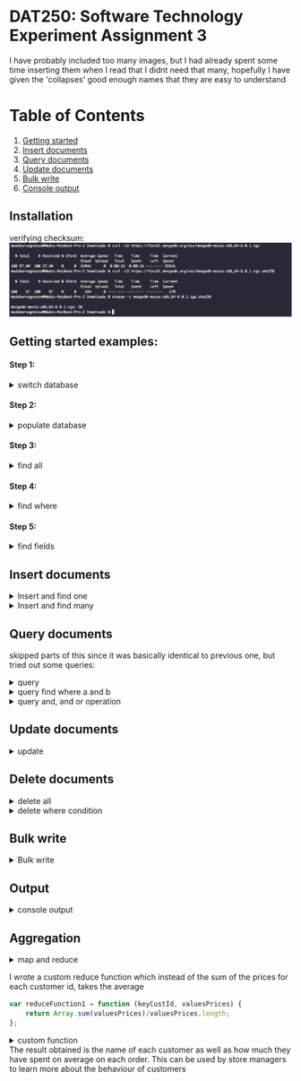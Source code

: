 # DAT250: Software Technology Experiment Assignment 3

I have probably included too many images, but I had already spent some time inserting them when I read that I didnt need 
that many, hopefully I have given the 'collapses' good enough names that they are easy to understand

# Table of Contents
1. [Getting started](#getting-started-examples)
2. [Insert documents](#insert-documents)
3. [Query documents](#query-documents)
4. [Update documents](#update-documents)
5. [Bulk write](#bulk-write)
6. [Console output](#output)
## Installation
verifying checksum:
![img_1.png](images/verify_checksum.png)

## Getting started examples:

#### Step 1:

<details><summary>switch database</summary>
<img src="images/switch_database.png" alt="">
</details>

#### Step 2:

<details><summary>populate database</summary>
<img src="images/populate_database.png" alt="">
</details>

#### Step 3:

<details><summary>find all</summary>
<img src="images/find_all.png" alt="">
</details>

#### Step 4:

<details><summary>find where</summary>
<img src="images/find_where.png" alt="">
</details>

#### Step 5:

<details><summary>find fields</summary>
<img src="images/find_fields.png" alt="">
</details>

## Insert documents


<details><summary>Insert and find one</summary>
<img src="images/insert_and_find.png" alt="">
</details>

<details><summary>Insert and find many</summary>
<img src="images/insert_and_find_many.png" alt="">
</details>

## Query documents

skipped parts of this since it was basically identical to previous one, but tried out some queries:

<details><summary>query</summary>
<img src="images/query.png" alt="">
</details>
<details><summary>query find where a and b</summary>
<img src="images/query_lt.png" alt="">
</details>
<details><summary>query and, and or operation</summary>
<img src="images/query_and_or.png" alt="">
</details>

## Update documents

<details><summary>update</summary>
<img src="images/update.png" alt="">
</details>

## Delete documents

<details><summary>delete all</summary>
<img src="images/delete_all.png" alt="">
</details>
<details><summary>delete where condition</summary>
<img src="images/delete_where.png" alt="">
</details>

## Bulk write

<details><summary>Bulk write</summary>
<img src="images/bulk_write.png" alt="">
</details>

## Output
<details><summary>
console output
</summary>

    test> db.inventory.insertOne()
    test> db.inventory.insertOne({item: "canvas", qty: 100, tags: ["cotton"], size:{h:28, w:35.5, uom: "cm"}})
    {
      acknowledged: true,
      insertedId: ObjectId("632ca5e9035b0ec9ff08513a")
    }
    test> db.inventory.find({item:"canvas"})
    [
      {
        _id: ObjectId("632ca5e9035b0ec9ff08513a"),
        item: 'canvas',
        qty: 100,
        tags: [ 'cotton' ],
        size: { h: 28, w: 35.5, uom: 'cm' }
      }
    ]
    test> db.inventory.insertMany([
    ...    { item: "journal", qty: 25, tags: ["blank", "red"], size: { h: 14, w: 21, uom: "cm" } },
    ...    { item: "mat", qty: 85, tags: ["gray"], size: { h: 27.9, w: 35.5, uom: "cm" } },
    ...    { item: "mousepad", qty: 25, tags: ["gel", "blue"], size: { h: 19, w: 22.85, uom: "cm" } }
    ... ])
    {
      acknowledged: true,
      insertedIds: {
        '0': ObjectId("632ca682035b0ec9ff08513b"),
        '1': ObjectId("632ca682035b0ec9ff08513c"),
        '2': ObjectId("632ca682035b0ec9ff08513d")
      }
    }
    test> dfb.inventory.find({})
    ReferenceError: dfb is not defined
    test> db.inventory.find({})
    [
      {
        _id: ObjectId("632ca5e9035b0ec9ff08513a"),
        item: 'canvas',
        qty: 100,
        tags: [ 'cotton' ],
        size: { h: 28, w: 35.5, uom: 'cm' }
      },
      {
        _id: ObjectId("632ca682035b0ec9ff08513b"),
        item: 'journal',
        qty: 25,
        tags: [ 'blank', 'red' ],
        size: { h: 14, w: 21, uom: 'cm' }
      },
      {
        _id: ObjectId("632ca682035b0ec9ff08513c"),
        item: 'mat',
        qty: 85,
        tags: [ 'gray' ],
        size: { h: 27.9, w: 35.5, uom: 'cm' }
      },
      {
        _id: ObjectId("632ca682035b0ec9ff08513d"),
        item: 'mousepad',
        qty: 25,
        tags: [ 'gel', 'blue' ],
        size: { h: 19, w: 22.85, uom: 'cm' }
      }
    ]
    test> [
    ...     { "item": "journal", "qty": 25, "size": { "h": 14, "w": 21, "uom": "cm" }, "status": "A" },
    ...     { "item": "notebook", "qty": 50, "size": { "h": 8.5, "w": 11, "uom": "in" }, "status": "A" },
    ...     { "item": "paper", "qty": 100, "size": { "h": 8.5, "w": 11, "uom": "in" }, "status": "D" },
    ...     { "item": "planner", "qty": 75, "size": { "h": 22.85, "w": 30, "uom": "cm" }, "status": "D" },
    ...     { "item": "postcard", "qty": 45, "size": { "h": 10, "w": 15.25, "uom": "cm" }, "status": "A" }
    ... ]
    [
      {
        item: 'journal',
        qty: 25,
        size: { h: 14, w: 21, uom: 'cm' },
        status: 'A'
      },
      {
        item: 'notebook',
        qty: 50,
        size: { h: 8.5, w: 11, uom: 'in' },
        status: 'A'
      },
      {
        item: 'paper',
        qty: 100,
        size: { h: 8.5, w: 11, uom: 'in' },
        status: 'D'
      },
      {
        item: 'planner',
        qty: 75,
        size: { h: 22.85, w: 30, uom: 'cm' },
        status: 'D'
      },
      {
        item: 'postcard',
        qty: 45,
        size: { h: 10, w: 15.25, uom: 'cm' },
        status: 'A'
      }
    ]
    test> test.inventory
    ReferenceError: test is not defined
    test> db.insertMany([)
    Uncaught:
    SyntaxError: Unexpected token (1:15)
    
    > 1 | db.insertMany([)
        |                ^
      2 |
    
    test> ...     { "item": "journal", "qty": 25, "size": { "h": 14, "w": 21, "uom": "cm" }, "status": "A" },
    Uncaught:
    SyntaxError: Unexpected token (1:0)
    
    > 1 | ...     { "item": "journal", "qty": 25, "size": { "h": 14, "w": 21, "uom": "cm" }, "status": "A" },
        | ^
      2 |
    
    test> ...     { "item": "notebook", "qty": 50, "size": { "h": 8.5, "w": 11, "uom": "in" }, "status": "A" },
    Uncaught:
    SyntaxError: Unexpected token (1:0)
    
    > 1 | ...     { "item": "notebook", "qty": 50, "size": { "h": 8.5, "w": 11, "uom": "in" }, "status": "A" },
        | ^
      2 |
    
    test> ...     { "item": "paper", "qty": 100, "size": { "h": 8.5, "w": 11, "uom": "in" }, "status": "D" },
    Uncaught:
    SyntaxError: Unexpected token (1:0)
    
    > 1 | ...     { "item": "paper", "qty": 100, "size": { "h": 8.5, "w": 11, "uom": "in" }, "status": "D" },
        | ^
      2 |
    
    test> ...     { "item": "planner", "qty": 75, "size": { "h": 22.85, "w": 30, "uom": "cm" }, "status": "D" },
    Uncaught:
    SyntaxError: Unexpected token (1:0)
    
    > 1 | ...     { "item": "planner", "qty": 75, "size": { "h": 22.85, "w": 30, "uom": "cm" }, "status": "D" },
        | ^
      2 |
    
    test> ...     { "item": "postcard", "qty": 45, "size": { "h": 10, "w": 15.25, "uom": "cm" }, "status": "A" }
    Uncaught:
    SyntaxError: Unexpected token (1:0)
    
    > 1 | ...     { "item": "postcard", "qty": 45, "size": { "h": 10, "w": 15.25, "uom": "cm" }, "status": "A" }
        | ^
      2 |
    
    test> db.insertMany([
    ... ...     { "item": "journal", "qty": 25, "size": { "h": 14, "w": 21, "uom": "cm" }, "status": "A" },
    ... ...     { "item": "notebook", "qty": 50, "size": { "h": 8.5, "w": 11, "uom": "in" }, "status": "A" },
    ... ...     { "item": "paper", "qty": 100, "size": { "h": 8.5, "w": 11, "uom": "in" }, "status": "D" },
    ... ...     { "item": "planner", "qty": 75, "size": { "h": 22.85, "w": 30, "uom": "cm" }, "status": "D" },
    ... ...     { "item": "postcard", "qty": 45, "size": { "h": 10, "w": 15.25, "uom": "cm" }, "status": "A" }
    ... ... ])
    Uncaught:
    SyntaxError: Unexpected token, expected "," (7:0)
    
      5 | ...     { "item": "planner", "qty": 75, "size": { "h": 22.85, "w": 30, "uom": "cm" }, "status": "D" },
      6 | ...     { "item": "postcard", "qty": 45, "size": { "h": 10, "w": 15.25, "uom": "cm" }, "status": "A" }
    > 7 | ... ])
        | ^
      8 |
    
    test> db.inventory.insertMany([
    ... ...     { "item": "journal", "qty": 25, "size": { "h": 14, "w": 21, "uom": "cm" }, "status": "A" },
    ... ...     { "item": "notebook", "qty": 50, "size": { "h": 8.5, "w": 11, "uom": "in" }, "status": "A" },
    ... ...     { "item": "paper", "qty": 100, "size": { "h": 8.5, "w": 11, "uom": "in" }, "status": "D" },
    ... ...     { "item": "planner", "qty": 75, "size": { "h": 22.85, "w": 30, "uom": "cm" }, "status": "D" },
    ... ...     { "item": "postcard", "qty": 45, "size": { "h": 10, "w": 15.25, "uom": "cm" }, "status": "A" }
    ... ... ])
    Uncaught:
    SyntaxError: Unexpected token, expected "," (7:0)
    
      5 | ...     { "item": "planner", "qty": 75, "size": { "h": 22.85, "w": 30, "uom": "cm" }, "status": "D" },
      6 | ...     { "item": "postcard", "qty": 45, "size": { "h": 10, "w": 15.25, "uom": "cm" }, "status": "A" }
    > 7 | ... ])
        | ^
      8 |
    
    test> db.insertMany([ ...     { "item": "journal", "qty": 25, "size": { "h": 14, "w": 21, "uom": "cm" }, "status": "A" }, ...     { "item": "notebook", "qty": 50, "size": { "h": 8.5, "w": 11, "uom": "in" }, "status": "A" }, ...     { "item": "paper", "qty": 100, "size": { "h": 8.5, "w": 11, "uom": "in" }, "status": "D" }, ...     { "item": "planner", "qty": 75, "size": { "h": 22.85, "w": 30, "uom": "cm" }, "status": "D" }, ...     { "item": "postcard", "qty": 45, "size": { "h": 10, "w": 15.25, "uom": "cm" }, "statu
    Uncaught:
    SyntaxError: Unterminated string constant. (1:508)
    
    > 1 | db.insertMany([ ...     { "item": "journal", "qty": 25, "size": { "h": 14, "w": 21, "uom": "cm" }, "status": "A" }, ...     { "item": "notebook", "qty": 50, "size": { "h": 8.5, "w": 11, "uom": "in" }, "status": "A" }, ...     { "item": "paper", "qty": 100, "size": { "h": 8.5, "w": 11, "uom": "in" }, "status": "D" }, ...     { "item": "planner", "qty": 75, "size": { "h": 22.85, "w": 30, "uom": "cm" }, "status": "D" }, ...     { "item": "postcard", "qty": 45, "size": { "h": 10, "w": 15.25, "uom": "cm" }, "statu
        |                                                                                                                                                                                                                                                                                                                                                                                                                                                                                                                             ^
      2 |
    
    test> db.inventory.insertMany([
    ...     { "item": "journal", "qty": 25, "size": { "h": 14, "w": 21, "uom": "cm" }, "status": "A" },
    ...     { "item": "notebook", "qty": 50, "size": { "h": 8.5, "w": 11, "uom": "in" }, "status": "A" },
    ...     { "item": "paper", "qty": 100, "size": { "h": 8.5, "w": 11, "uom": "in" }, "status": "D" },
    ...     { "item": "planner", "qty": 75, "size": { "h": 22.85, "w": 30, "uom": "cm" }, "status": "D" },
    ...     { "item": "postcard", "qty": 45, "size": { "h": 10, "w": 15.25, "uom": "cm" }, "status": "A" }
    ... ])
    {
      acknowledged: true,
      insertedIds: {
        '0': ObjectId("632ca8df035b0ec9ff08513e"),
        '1': ObjectId("632ca8df035b0ec9ff08513f"),
        '2': ObjectId("632ca8df035b0ec9ff085140"),
        '3': ObjectId("632ca8df035b0ec9ff085141"),
        '4': ObjectId("632ca8df035b0ec9ff085142")
      }
    }
    test> db.inventory.find({})
    [
      {
        _id: ObjectId("632ca5e9035b0ec9ff08513a"),
        item: 'canvas',
        qty: 100,
        tags: [ 'cotton' ],
        size: { h: 28, w: 35.5, uom: 'cm' }
      },
      {
        _id: ObjectId("632ca682035b0ec9ff08513b"),
        item: 'journal',
        qty: 25,
        tags: [ 'blank', 'red' ],
        size: { h: 14, w: 21, uom: 'cm' }
      },
      {
        _id: ObjectId("632ca682035b0ec9ff08513c"),
        item: 'mat',
        qty: 85,
        tags: [ 'gray' ],
        size: { h: 27.9, w: 35.5, uom: 'cm' }
      },
      {
        _id: ObjectId("632ca682035b0ec9ff08513d"),
        item: 'mousepad',
        qty: 25,
        tags: [ 'gel', 'blue' ],
        size: { h: 19, w: 22.85, uom: 'cm' }
      },
      {
        _id: ObjectId("632ca8df035b0ec9ff08513e"),
        item: 'journal',
        qty: 25,
        size: { h: 14, w: 21, uom: 'cm' },
        status: 'A'
      },
      {
        _id: ObjectId("632ca8df035b0ec9ff08513f"),
        item: 'notebook',
        qty: 50,
        size: { h: 8.5, w: 11, uom: 'in' },
        status: 'A'
      },
      {
        _id: ObjectId("632ca8df035b0ec9ff085140"),
        item: 'paper',
        qty: 100,
        size: { h: 8.5, w: 11, uom: 'in' },
        status: 'D'
      },
      {
        _id: ObjectId("632ca8df035b0ec9ff085141"),
        item: 'planner',
        qty: 75,
        size: { h: 22.85, w: 30, uom: 'cm' },
        status: 'D'
      },
      {
        _id: ObjectId("632ca8df035b0ec9ff085142"),
        item: 'postcard',
        qty: 45,
        size: { h: 10, w: 15.25, uom: 'cm' },
        status: 'A'
      }
    ]
    test> db.inventory.find({status: {$in: ["A","D"]}})
    [
      {
        _id: ObjectId("632ca8df035b0ec9ff08513e"),
        item: 'journal',
        qty: 25,
        size: { h: 14, w: 21, uom: 'cm' },
        status: 'A'
      },
      {
        _id: ObjectId("632ca8df035b0ec9ff08513f"),
        item: 'notebook',
        qty: 50,
        size: { h: 8.5, w: 11, uom: 'in' },
        status: 'A'
      },
      {
        _id: ObjectId("632ca8df035b0ec9ff085140"),
        item: 'paper',
        qty: 100,
        size: { h: 8.5, w: 11, uom: 'in' },
        status: 'D'
      },
      {
        _id: ObjectId("632ca8df035b0ec9ff085141"),
        item: 'planner',
        qty: 75,
        size: { h: 22.85, w: 30, uom: 'cm' },
        status: 'D'
      },
      {
        _id: ObjectId("632ca8df035b0ec9ff085142"),
        item: 'postcard',
        qty: 45,
        size: { h: 10, w: 15.25, uom: 'cm' },
        status: 'A'
      }
    ]
    test> db.inventory.find({status: "A", qty: {$lt:30}})
    [
      {
        _id: ObjectId("632ca8df035b0ec9ff08513e"),
        item: 'journal',
        qty: 25,
        size: { h: 14, w: 21, uom: 'cm' },
        status: 'A'
      }
    ]
    test> db.inventory.find({ status: "A", $or: [ { qty: { $lt: 30 } }, { item: /^p/ } ] })
    [
      {
        _id: ObjectId("632ca8df035b0ec9ff08513e"),
        item: 'journal',
        qty: 25,
        size: { h: 14, w: 21, uom: 'cm' },
        status: 'A'
      },
      {
        _id: ObjectId("632ca8df035b0ec9ff085142"),
        item: 'postcard',
        qty: 45,
        size: { h: 10, w: 15.25, uom: 'cm' },
        status: 'A'
      }
    ]
    test> db.inventory.insertMany( [
    ...    { item: "canvas", qty: 100, size: { h: 28, w: 35.5, uom: "cm" }, status: "A" },
    ...    { item: "journal", qty: 25, size: { h: 14, w: 21, uom: "cm" }, status: "A" },
    ...    { item: "mat", qty: 85, size: { h: 27.9, w: 35.5, uom: "cm" }, status: "A" },
    ...    { item: "mousepad", qty: 25, size: { h: 19, w: 22.85, uom: "cm" }, status: "P" },
    ...    { item: "notebook", qty: 50, size: { h: 8.5, w: 11, uom: "in" }, status: "P" },
    ...    { item: "paper", qty: 100, size: { h: 8.5, w: 11, uom: "in" }, status: "D" },
    ...    { item: "planner", qty: 75, size: { h: 22.85, w: 30, uom: "cm" }, status: "D" },
    ...    { item: "postcard", qty: 45, size: { h: 10, w: 15.25, uom: "cm" }, status: "A" },
    ...    { item: "sketchbook", qty: 80, size: { h: 14, w: 21, uom: "cm" }, status: "A" },
    ...    { item: "sketch pad", qty: 95, size: { h: 22.85, w: 30.5, uom: "cm" }, status: "A" }
    ... ] );
    {
      acknowledged: true,
      insertedIds: {
        '0': ObjectId("632caa8c035b0ec9ff085143"),
        '1': ObjectId("632caa8c035b0ec9ff085144"),
        '2': ObjectId("632caa8c035b0ec9ff085145"),
        '3': ObjectId("632caa8c035b0ec9ff085146"),
        '4': ObjectId("632caa8c035b0ec9ff085147"),
        '5': ObjectId("632caa8c035b0ec9ff085148"),
        '6': ObjectId("632caa8c035b0ec9ff085149"),
        '7': ObjectId("632caa8c035b0ec9ff08514a"),
        '8': ObjectId("632caa8c035b0ec9ff08514b"),
        '9': ObjectId("632caa8c035b0ec9ff08514c")
      }
    }
    test> db.inventory.updateOne(
    ...    { item: "paper" },
    ...    {
    ...      $set: { "size.uom": "cm", status: "P" },
    ...      $currentDate: { lastModified: true }
    ...    }
    ... )
    {
      acknowledged: true,
      insertedId: null,
      matchedCount: 1,
      modifiedCount: 1,
      upsertedCount: 0
    }
    test> db.inventory.updateMany(
    ...    { "qty": { $lt: 50 } },
    ...    {
    ...      $set: { "size.uom": "in", status: "P" },
    ...      $currentDate: { lastModified: true }
    ...    }
    ... )
    {
      acknowledged: true,
      insertedId: null,
      matchedCount: 7,
      modifiedCount: 7,
      upsertedCount: 0
    }
    test> db.inventory.replaceOne(
    ...    { item: "paper" },
    ...    { item: "paper", instock: [ { warehouse: "A", qty: 60 }, { warehouse: "B", qty: 40 } ] }
    ... )
    {
      acknowledged: true,
      insertedId: null,
      matchedCount: 1,
      modifiedCount: 1,
      upsertedCount: 0
    }
    test> db.inventory.deleteMany({})
    { acknowledged: true, deletedCount: 19 }
    test> db.inventory.findMany({})
    TypeError: db.inventory.findMany is not a function
    test> db.inventory.find({})
    
    test> db.inventory.insertMany( [
    ...    { item: "journal", qty: 25, size: { h: 14, w: 21, uom: "cm" }, status: "A" },
    ...    { item: "notebook", qty: 50, size: { h: 8.5, w: 11, uom: "in" }, status: "P" },
    ...    { item: "paper", qty: 100, size: { h: 8.5, w: 11, uom: "in" }, status: "D" },
    ...    { item: "planner", qty: 75, size: { h: 22.85, w: 30, uom: "cm" }, status: "D" },
    ...    { item: "postcard", qty: 45, size: { h: 10, w: 15.25, uom: "cm" }, status: "A" },
    ... ] );
    {
      acknowledged: true,
      insertedIds: {
        '0': ObjectId("632cab97035b0ec9ff08514d"),
        '1': ObjectId("632cab97035b0ec9ff08514e"),
        '2': ObjectId("632cab97035b0ec9ff08514f"),
        '3': ObjectId("632cab97035b0ec9ff085150"),
        '4': ObjectId("632cab97035b0ec9ff085151")
      }
    }
    test> db.inventory.deleteMany(){
    Uncaught:
    SyntaxError: Missing semicolon. (1:25)
    
    > 1 | db.inventory.deleteMany(){
        |                          ^
      2 |
    
    test> db.inventory.deleteMany({status:"A"})
    { acknowledged: true, deletedCount: 2 }
    test> db.inventory.find({})
    [
      {
        _id: ObjectId("632cab97035b0ec9ff08514e"),
        item: 'notebook',
        qty: 50,
        size: { h: 8.5, w: 11, uom: 'in' },
        status: 'P'
      },
      {
        _id: ObjectId("632cab97035b0ec9ff08514f"),
        item: 'paper',
        qty: 100,
        size: { h: 8.5, w: 11, uom: 'in' },
        status: 'D'
      },
      {
        _id: ObjectId("632cab97035b0ec9ff085150"),
        item: 'planner',
        qty: 75,
        size: { h: 22.85, w: 30, uom: 'cm' },
        status: 'D'
      }
    ]
    test> try {
    ...    db.pizzas.bulkWrite( [
    ...       { insertOne: { document: { _id: 3, type: "beef", size: "medium", price: 6 } } },
    ...       { insertOne: { document: { _id: 4, type: "sausage", size: "large", price: 10 } } },
    ...       { updateOne: {
    ...          filter: { type: "cheese" },
    ...          update: { $set: { price: 8 } }
    ...       } },
    ...       { deleteOne: { filter: { type: "pepperoni"} } },
    ...       { replaceOne: {
    ...          filter: { type: "vegan" },
    ...          replacement: { type: "tofu", size: "small", price: 4 }
    ...       } }
    ...    ] )
    ... } catch( error ) {
    ...    print( error )
    ... }
    {
      acknowledged: true,
      insertedCount: 2,
      insertedIds: { '0': 3, '1': 4 },
      matchedCount: 0,
      modifiedCount: 0,
      deletedCount: 0,
      upsertedCount: 0,
      upsertedIds: {}
    }
    test>

</details>

## Aggregation
<details>
<summary>map and reduce</summary>
<img src="images/map_reduce.png" alt="">
</details>

I wrote a custom reduce function which instead of the sum of the prices for each customer id, takes the average
````javascript
var reduceFunction1 = function (keyCustId, valuesPrices) { 
    return Array.sum(valuesPrices)/valuesPrices.length; 
};
````
<details>
<summary>custom function</summary>
<img src="images/custom_map_reduce.png" alt="">
</details>
The result obtained is the name of each customer as well as how much they have spent on average on each order.
This can be used by store managers to learn more about the behaviour of customers

